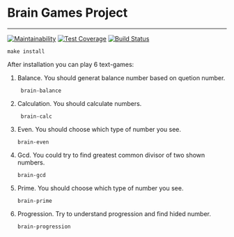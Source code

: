 # Brain Games Project
***
[![Maintainability](https://api.codeclimate.com/v1/badges/4b605063481bffd875f5/maintainability)](https://codeclimate.com/github/mr-bmv/project-lvl1-s160/maintainability)
[![Test Coverage](https://api.codeclimate.com/v1/badges/4b605063481bffd875f5/test_coverage)](https://codeclimate.com/github/mr-bmv/project-lvl1-s160/test_coverage)
[![Build Status](https://travis-ci.org/mr-bmv/project-lvl1-s160.svg?branch=master)](https://travis-ci.org/mr-bmv/project-lvl1-s160)

```make install``` 

After installation you can play 6 text-games:
1. Balance. You should generat balance number based on quetion number.

    ``` brain-balance```

2. Calculation. You should calculate numbers.

    ``` brain-calc```

3. Even. You should choose which type of number you see.

    ```brain-even```

4. Gcd. You could try to find greatest common divisor of two shown numbers.

    ```brain-gcd```

5. Prime. You should choose which type of number you see.

    ```brain-prime```

6. Progression. Try to understand progression and find hided number.

    ```brain-progression``` 
